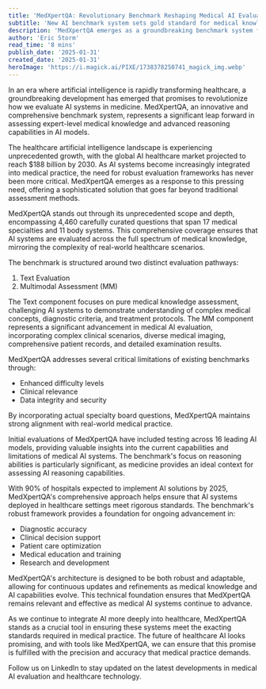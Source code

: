 ```yaml
---
title: 'MedXpertQA: Revolutionary Benchmark Reshaping Medical AI Evaluation'
subtitle: 'New AI benchmark system sets gold standard for medical knowledge assessment'
description: 'MedXpertQA emerges as a groundbreaking benchmark system for evaluating AI in medicine, featuring 4,460 curated questions across 17 medical specialties. This comprehensive evaluation framework promises to revolutionize how we assess AI systems in healthcare, ensuring they meet rigorous clinical standards.'
author: 'Eric Storm'
read_time: '8 mins'
publish_date: '2025-01-31'
created_date: '2025-01-31'
heroImage: 'https://i.magick.ai/PIXE/1738378250741_magick_img.webp'
---
```


In an era where artificial intelligence is rapidly transforming healthcare, a groundbreaking development has emerged that promises to revolutionize how we evaluate AI systems in medicine. MedXpertQA, an innovative and comprehensive benchmark system, represents a significant leap forward in assessing expert-level medical knowledge and advanced reasoning capabilities in AI models.

The healthcare artificial intelligence landscape is experiencing unprecedented growth, with the global AI healthcare market projected to reach $188 billion by 2030. As AI systems become increasingly integrated into medical practice, the need for robust evaluation frameworks has never been more critical. MedXpertQA emerges as a response to this pressing need, offering a sophisticated solution that goes far beyond traditional assessment methods.

MedXpertQA stands out through its unprecedented scope and depth, encompassing 4,460 carefully curated questions that span 17 medical specialties and 11 body systems. This comprehensive coverage ensures that AI systems are evaluated across the full spectrum of medical knowledge, mirroring the complexity of real-world healthcare scenarios.

The benchmark is structured around two distinct evaluation pathways:

1. Text Evaluation
2. Multimodal Assessment (MM)

The Text component focuses on pure medical knowledge assessment, challenging AI systems to demonstrate understanding of complex medical concepts, diagnostic criteria, and treatment protocols. The MM component represents a significant advancement in medical AI evaluation, incorporating complex clinical scenarios, diverse medical imaging, comprehensive patient records, and detailed examination results.

MedXpertQA addresses several critical limitations of existing benchmarks through:

- Enhanced difficulty levels
- Clinical relevance
- Data integrity and security

By incorporating actual specialty board questions, MedXpertQA maintains strong alignment with real-world medical practice.

Initial evaluations of MedXpertQA have included testing across 16 leading AI models, providing valuable insights into the current capabilities and limitations of medical AI systems. The benchmark's focus on reasoning abilities is particularly significant, as medicine provides an ideal context for assessing AI reasoning capabilities.

With 90% of hospitals expected to implement AI solutions by 2025, MedXpertQA's comprehensive approach helps ensure that AI systems deployed in healthcare settings meet rigorous standards. The benchmark's robust framework provides a foundation for ongoing advancement in:

- Diagnostic accuracy
- Clinical decision support
- Patient care optimization
- Medical education and training
- Research and development

MedXpertQA's architecture is designed to be both robust and adaptable, allowing for continuous updates and refinements as medical knowledge and AI capabilities evolve. This technical foundation ensures that MedXpertQA remains relevant and effective as medical AI systems continue to advance.

As we continue to integrate AI more deeply into healthcare, MedXpertQA stands as a crucial tool in ensuring these systems meet the exacting standards required in medical practice. The future of healthcare AI looks promising, and with tools like MedXpertQA, we can ensure that this promise is fulfilled with the precision and accuracy that medical practice demands.

Follow us on LinkedIn to stay updated on the latest developments in medical AI evaluation and healthcare technology.